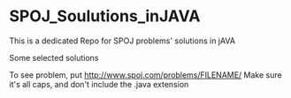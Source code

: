 # SPOJ_Soulutions_inJAVA
This is a dedicated Repo for SPOJ problems' solutions in jAVA

Some selected solutions

To see problem, put http://www.spoj.com/problems/FILENAME/ Make sure it's all caps, and don't include the .java extension
